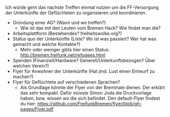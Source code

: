 Ich würde gern das nächste Treffen einmal nutzen um die FF-Versorgung der Unterkünfte der Geflüchteten zu organisieren und koordinieren. 

* Gründung einer AG? (Wann und wo treffen?)
  * Wie ist das mit den Leuten vom Bremen Hack? Wie findet man die?
* Arbeitsplattform (Bestehendes? freiheitswolke.org?)
* Status quo der Unterkünfte (Liste? Wo ist was passiert? Wer hat was gemacht und welche Kontakte?)
  * Mehr oder weniger gibts hier einen Status: http://bremen.freifunk.net/refugees.html
* Spenden (Finanziell/Hardware? Generell/Unterkunftsbezogen? Über welchen Verein?)
* Flyer für Anwohner der Unterkünfte (Hat jmd. Lust einen Entwurf zu machen?)
* Flyer für Geflüchtete auf verschiedenen Sprachen?
  * Als Grundlage könnte der Flyer von der Breminale dienen. Der erklärt das sehr kompakt. Dafür müsste Simon Joda die Druckvorlage haben, bzw. wissen wo die sich befindet. Den default-Flyer findest du hier: https://github.com/FreifunkBremen/flyer/blob/gh-pages/Flyer.pdf
